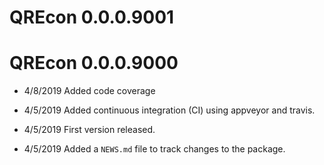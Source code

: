 # QREcon 0.0.0.9001

# QREcon 0.0.0.9000

* 4/8/2019 Added code coverage

* 4/5/2019 Added continuous integration (CI) using appveyor and travis.

* 4/5/2019 First version released.

* 4/5/2019 Added a `NEWS.md` file to track changes to the package.
